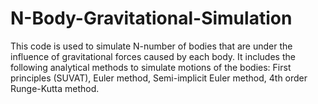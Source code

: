 # N-Body-Gravitational-Simulation
This code is used to simulate N-number of bodies that are under the influence of gravitational forces caused by each body.
It includes the following analytical methods to simulate motions of the bodies: First principles (SUVAT), Euler method, Semi-implicit Euler method, 4th order Runge-Kutta method.

